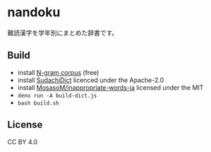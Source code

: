 # nandoku

難読漢字を学年別にまとめた辞書です。

## Build

- install [N-gram corpus](http://www.s-yata.jp/corpus/nwc2010/ngrams/) (free)
- install [SudachiDict](https://github.com/WorksApplications/SudachiDict)
  licenced under the Apache-2.0
- install
  [MosasoM/inappropriate-words-ja](https://github.com/MosasoM/inappropriate-words-ja)
  licensed under the MIT
- `deno run -A build-dict.js`
- `bash build.sh`

## License

CC BY 4.0
